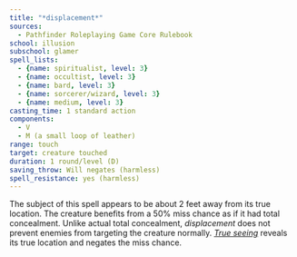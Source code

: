 ```yaml
---
title: "*displacement*"
sources:
  - Pathfinder Roleplaying Game Core Rulebook
school: illusion
subschool: glamer
spell_lists:
  - {name: spiritualist, level: 3}
  - {name: occultist, level: 3}
  - {name: bard, level: 3}
  - {name: sorcerer/wizard, level: 3}
  - {name: medium, level: 3}
casting_time: 1 standard action
components:
  - V
  - M (a small loop of leather)
range: touch
target: creature touched
duration: 1 round/level (D)
saving_throw: Will negates (harmless)
spell_resistance: yes (harmless)
---
```


The subject of this spell appears to be about 2 feet away from its true location. The creature benefits from a 50% miss chance as if it had total concealment. Unlike actual total concealment, *displacement* does not prevent enemies from targeting the creature normally. [*True seeing*](/spells/true-seeing/) reveals its true location and negates the miss chance.

